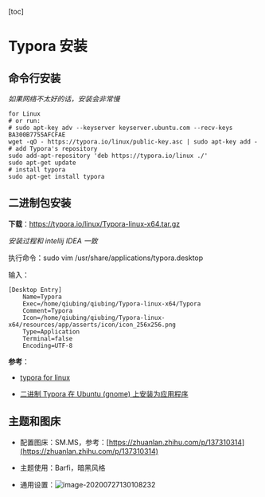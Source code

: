 [toc]
# Typora 安装

## 命令行安装

*如果网络不太好的话，安装会非常慢*

```shell
for Linux
# or run:
# sudo apt-key adv --keyserver keyserver.ubuntu.com --recv-keys BA300B7755AFCFAE
wget -qO - https://typora.io/linux/public-key.asc | sudo apt-key add -
# add Typora's repository
sudo add-apt-repository 'deb https://typora.io/linux ./'
sudo apt-get update
# install typora
sudo apt-get install typora
```

## 二进制包安装

**下载**：https://typora.io/linux/Typora-linux-x64.tar.gz

*安装过程和 intellij IDEA 一致*

执行命令：sudo vim /usr/share/applications/typora.desktop

输入：

```shell
[Desktop Entry]
    Name=Typora
    Exec=/home/qiubing/qiubing/Typora-linux-x64/Typora
    Comment=Typora
    Icon=/home/qiubing/qiubing/Typora-linux-x64/resources/app/asserts/icon/icon_256x256.png
    Type=Application
    Terminal=false
    Encoding=UTF-8
```

**参考**：

- [typora for linux](https://typora.io/#linux)

- [二进制 Typora 在 Ubuntu (gnome) 上安装为应用程序](https://blog.csdn.net/qq_29757283/article/details/86800197)

## 主题和图床

- 配置图床：SM.MS，参考：[https://zhuanlan.zhihu.com/p/137310314](https://zhuanlan.zhihu.com/p/137310314)

- 主题使用：Barfi，暗黑风格

- 通用设置：![image-20200727130108232](https://i.loli.net/2020/07/27/8i4bTMIEWRFcLHw.png)

